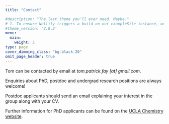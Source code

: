 ```yaml
---
title: "Contact"

#description: "The last theme you'll ever need. Maybe."
# 1. To ensure Netlify triggers a build on our exampleSite instance, we need to change a file in the exampleSite directory.
#theme_version: '2.8.2'
menu:
  main:
    weight: 3
type: page
cover_dimming_class: "bg-black-20"
omit_page_header: true
---
```

Tom can be contacted by email at *tom.patrick.fay \[at\] gmail.com*.

Enquiries about PhD, postdoc and undergrad research positions are always welcome!  

Postdoc applicants should send an email explaining your interest in the group along with your CV.

Further information for PhD applicants can be found on the [UCLA Chemistry website](https://www.chemistry.ucla.edu/graduate/).
